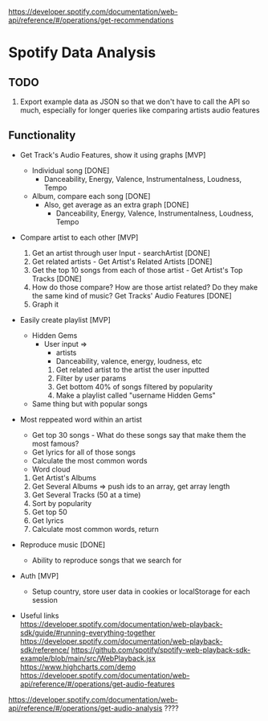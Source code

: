https://developer.spotify.com/documentation/web-api/reference/#/operations/get-recommendations

# Spotify Data Analysis

## TODO

1. Export example data as JSON so that we don't have to call the API so much, especially for longer queries like comparing artists audio features

## Functionality

- Get Track's Audio Features, show it using graphs [MVP]

  - Individual song [DONE]
    - Danceability, Energy, Valence, Instrumentalness, Loudness, Tempo
  - Album, compare each song [DONE]
    - Also, get average as an extra graph [DONE]
      - Danceability, Energy, Valence, Instrumentalness, Loudness, Tempo

<!-- - Sentiment Analysis [MVP]

  - Individual song analysis to see if it has a possitive or negative sentiment [DONE]
  - Album analysis, to see the individual song and album average. [DONE]
    - We could also calculate the saddest and happiest song for an album [DONE]
  - Artist analysis [Maybe post MVP because it'd take too long]

    - Global average
    - Get saddest and happiest album
    - Album sentiment data

  - In each one we could call Get Track's Audio Features and return valence [DONE]
    - Therefore, we could actually compare the two -->

- Compare artist to each other [MVP]

  1. Get an artist through user Input - searchArtist [DONE]
  2. Get related artists - Get Artist's Related Artists [DONE]
  3. Get the top 10 songs from each of those artist - Get Artist's Top Tracks [DONE]
  4. How do those compare? How are those artist related? Do they make the same kind of music? Get Tracks' Audio Features [DONE]
  5. Graph it

- Easily create playlist [MVP]

  - Hidden Gems
    - User input =>
      - artists
      - Danceability, valence, energy, loudness, etc
      1. Get related artist to the artist the user inputted
      2. Filter by user params
      3. Get bottom 40% of songs filtered by popularity
      4. Make a playlist called "username Hidden Gems"
  - Same thing but with popular songs

- Most reppeated word within an artist

  - Get top 30 songs - What do these songs say that make them the most famous?
  - Get lyrics for all of those songs
  - Calculate the most common words
  - Word cloud

  1. Get Artist's Albums
  2. Get Several Albums => push ids to an array, get array length
  3. Get Several Tracks (50 at a time)
  4. Sort by popularity
  5. Get top 50
  6. Get lyrics
  7. Calculate most common words, return

- Reproduce music [DONE]

  - Ability to reproduce songs that we search for

- Auth [MVP]

  - Setup country, store user data in cookies or localStorage for each session

- Useful links <br /> https://developer.spotify.com/documentation/web-playback-sdk/guide/#running-everything-together https://developer.spotify.com/documentation/web-playback-sdk/reference/ https://github.com/spotify/spotify-web-playback-sdk-example/blob/main/src/WebPlayback.jsx https://www.highcharts.com/demo https://developer.spotify.com/documentation/web-api/reference/#/operations/get-audio-features

https://developer.spotify.com/documentation/web-api/reference/#/operations/get-audio-analysis ????
